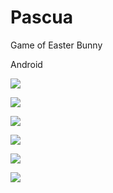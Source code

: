 # Pascua
Game of Easter Bunny


  Android
  
![](https://i0.wp.com/magazinte.com/wp-content/uploads/2021/06/P2.png?strip=info&w=640&ssl=1)

![](https://i1.wp.com/magazinte.com/wp-content/uploads/2021/06/p1.png?strip=info&w=640&ssl=1)

![](https://i0.wp.com/magazinte.com/wp-content/uploads/2021/06/P3.png?strip=info&w=640&ssl=11)

![](https://i0.wp.com/magazinte.com/wp-content/uploads/2021/06/escenario_9_captura_de_pantalla.png?strip=info&w=480&ssl=1)

![](https://i1.wp.com/magazinte.com/wp-content/uploads/2021/06/escenario_6_captura_de_pantalla.png?strip=info&w=480&ssl=1)

![](https://i2.wp.com/magazinte.com/wp-content/uploads/2021/06/conejito.png?strip=info&w=540&ssl=1)
